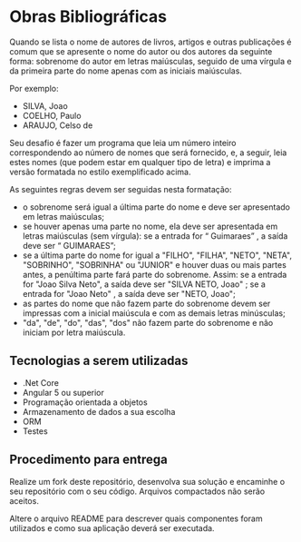 # Obras Bibliográficas

Quando se lista o nome de autores de livros, artigos e outras publicações é comum que se apresente o nome do autor ou dos autores da seguinte forma: sobrenome do autor em letras maiúsculas, seguido de uma vírgula e da primeira parte do nome apenas com as iniciais maiúsculas.

Por exemplo:
* SILVA, Joao
* COELHO, Paulo
* ARAUJO, Celso de

Seu desafio é fazer um programa que leia um número inteiro correspondendo ao número de nomes que será fornecido, e, a seguir, leia estes nomes (que podem estar em qualquer tipo de letra) e imprima a versão formatada no estilo exemplificado acima.

As seguintes regras devem ser seguidas nesta formatação:
* o sobrenome será igual a última parte do nome e deve ser apresentado em letras maiúsculas;
* se houver apenas uma parte no nome, ela deve ser apresentada em letras maiúsculas (sem vírgula): se a entrada for “ Guimaraes” , a saída deve ser “ GUIMARAES”;
* se a última parte do nome for igual a "FILHO", "FILHA", "NETO", "NETA", "SOBRINHO", "SOBRINHA" ou "JUNIOR" e houver duas ou mais partes antes, a penúltima parte fará parte do sobrenome. Assim: se a entrada for "Joao Silva Neto", a saída deve ser "SILVA NETO, Joao" ; se a entrada for "Joao Neto" , a saída deve ser "NETO, Joao";
* as partes do nome que não fazem parte do sobrenome devem ser impressas com a inicial maiúscula e com as demais letras minúsculas;
* "da", "de", "do", "das", "dos" não fazem parte do sobrenome e não iniciam por letra maiúscula.

## Tecnologias a serem utilizadas
* .Net Core
* Angular 5 ou superior
* Programação orientada a objetos
* Armazenamento de dados a sua escolha
* ORM
* Testes

## Procedimento para entrega
Realize um fork deste repositório, desenvolva sua solução e encaminhe o seu repositório com o seu código. Arquivos compactados não serão aceitos.

Altere o arquivo README para descrever quais componentes foram utilizados e como sua aplicação deverá ser executada.
